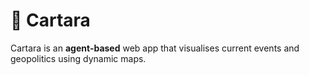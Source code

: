 # 🧭 Cartara
Cartara is an **agent-based** web app that visualises current events and geopolitics using dynamic maps.
